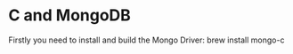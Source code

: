 C and MongoDB
=========

Firstly you need to install and build the Mongo Driver:
  brew install mongo-c

